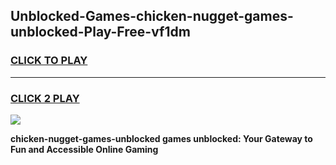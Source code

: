 
## Unblocked-Games-chicken-nugget-games-unblocked-Play-Free-vf1dm
<h3>
<a href="https://premium76.site?title=chicken-nugget-games-unblocked&ref=20A">CLICK TO PLAY</a></h3>
<hr>

<h3>
<a href="https://premium76.site?title=chicken-nugget-games-unblocked&ref=20A">CLICK 2 PLAY</a>
  
</h3>

<a href="https://premium76.site?title=chicken-nugget-games-unblocked&ref=20A"><img src="https://clearcache.store/games.png"></a>


**chicken-nugget-games-unblocked games unblocked: Your Gateway to Fun and Accessible Online Gaming**
